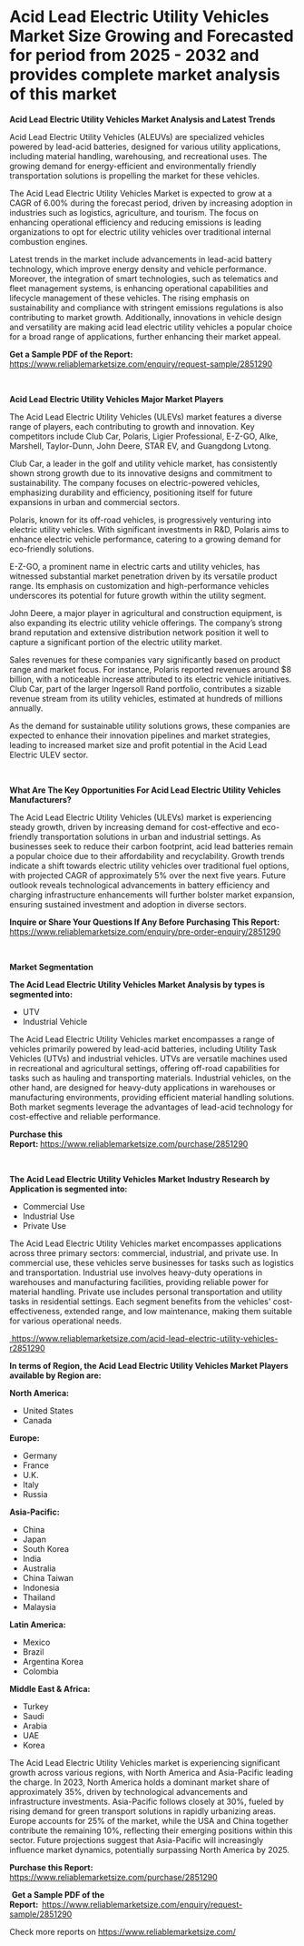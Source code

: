 <p><h1>Acid Lead Electric Utility Vehicles Market Size Growing and Forecasted for period from 2025 - 2032 and provides complete market analysis of this market</h1></p><p><strong>Acid Lead Electric Utility Vehicles Market Analysis and Latest Trends</strong></p>
<p><p>Acid Lead Electric Utility Vehicles (ALEUVs) are specialized vehicles powered by lead-acid batteries, designed for various utility applications, including material handling, warehousing, and recreational uses. The growing demand for energy-efficient and environmentally friendly transportation solutions is propelling the market for these vehicles. </p><p>The Acid Lead Electric Utility Vehicles Market is expected to grow at a CAGR of 6.00% during the forecast period, driven by increasing adoption in industries such as logistics, agriculture, and tourism. The focus on enhancing operational efficiency and reducing emissions is leading organizations to opt for electric utility vehicles over traditional internal combustion engines.</p><p>Latest trends in the market include advancements in lead-acid battery technology, which improve energy density and vehicle performance. Moreover, the integration of smart technologies, such as telematics and fleet management systems, is enhancing operational capabilities and lifecycle management of these vehicles. The rising emphasis on sustainability and compliance with stringent emissions regulations is also contributing to market growth. Additionally, innovations in vehicle design and versatility are making acid lead electric utility vehicles a popular choice for a broad range of applications, further enhancing their market appeal.</p></p>
<p><strong>Get a Sample PDF of the Report:&nbsp;</strong> <a href="https://www.reliablemarketsize.com/enquiry/request-sample/2851290?utm_campaign=2384&utm_medium=2&utm_source=Github&utm_content=ia&utm_term=11032025&utm_id=acid-lead-electric-utility-vehicles">https://www.reliablemarketsize.com/enquiry/request-sample/2851290</a></p>
<p>&nbsp;</p>
<p><strong>Acid Lead Electric Utility Vehicles Major Market Players</strong></p>
<p><p>The Acid Lead Electric Utility Vehicles (ULEVs) market features a diverse range of players, each contributing to growth and innovation. Key competitors include Club Car, Polaris, Ligier Professional, E-Z-GO, Alke, Marshell, Taylor-Dunn, John Deere, STAR EV, and Guangdong Lvtong.</p><p>Club Car, a leader in the golf and utility vehicle market, has consistently shown strong growth due to its innovative designs and commitment to sustainability. The company focuses on electric-powered vehicles, emphasizing durability and efficiency, positioning itself for future expansions in urban and commercial sectors.</p><p>Polaris, known for its off-road vehicles, is progressively venturing into electric utility vehicles. With significant investments in R&D, Polaris aims to enhance electric vehicle performance, catering to a growing demand for eco-friendly solutions.</p><p>E-Z-GO, a prominent name in electric carts and utility vehicles, has witnessed substantial market penetration driven by its versatile product range. Its emphasis on customization and high-performance vehicles underscores its potential for future growth within the utility segment.</p><p>John Deere, a major player in agricultural and construction equipment, is also expanding its electric utility vehicle offerings. The company’s strong brand reputation and extensive distribution network position it well to capture a significant portion of the electric utility market.</p><p>Sales revenues for these companies vary significantly based on product range and market focus. For instance, Polaris reported revenues around $8 billion, with a noticeable increase attributed to its electric vehicle initiatives. Club Car, part of the larger Ingersoll Rand portfolio, contributes a sizable revenue stream from its utility vehicles, estimated at hundreds of millions annually.</p><p>As the demand for sustainable utility solutions grows, these companies are expected to enhance their innovation pipelines and market strategies, leading to increased market size and profit potential in the Acid Lead Electric ULEV sector.</p></p>
<p>&nbsp;</p>
<p><strong>What Are The Key Opportunities For Acid Lead Electric Utility Vehicles Manufacturers?</strong></p>
<p><p>The Acid Lead Electric Utility Vehicles (ULEVs) market is experiencing steady growth, driven by increasing demand for cost-effective and eco-friendly transportation solutions in urban and industrial settings. As businesses seek to reduce their carbon footprint, acid lead batteries remain a popular choice due to their affordability and recyclability. Growth trends indicate a shift towards electric utility vehicles over traditional fuel options, with projected CAGR of approximately 5% over the next five years. Future outlook reveals technological advancements in battery efficiency and charging infrastructure enhancements will further bolster market expansion, ensuring sustained investment and adoption in diverse sectors.</p></p>
<p><strong>Inquire or Share Your Questions If Any Before Purchasing This Report:</strong> <a href="https://www.reliablemarketsize.com/enquiry/pre-order-enquiry/2851290?utm_campaign=2384&utm_medium=2&utm_source=Github&utm_content=ia&utm_term=11032025&utm_id=acid-lead-electric-utility-vehicles">https://www.reliablemarketsize.com/enquiry/pre-order-enquiry/2851290</a></p>
<p>&nbsp;</p>
<p><strong>Market Segmentation</strong></p>
<p><strong>The Acid Lead Electric Utility Vehicles Market Analysis by types is segmented into:</strong></p>
<p><ul><li>UTV</li><li>Industrial Vehicle</li></ul></p>
<p><p>The Acid Lead Electric Utility Vehicles market encompasses a range of vehicles primarily powered by lead-acid batteries, including Utility Task Vehicles (UTVs) and industrial vehicles. UTVs are versatile machines used in recreational and agricultural settings, offering off-road capabilities for tasks such as hauling and transporting materials. Industrial vehicles, on the other hand, are designed for heavy-duty applications in warehouses or manufacturing environments, providing efficient material handling solutions. Both market segments leverage the advantages of lead-acid technology for cost-effective and reliable performance.</p></p>
<p><strong>Purchase this Report:&nbsp;</strong><a href="https://www.reliablemarketsize.com/purchase/2851290?utm_campaign=2384&utm_medium=2&utm_source=Github&utm_content=ia&utm_term=11032025&utm_id=acid-lead-electric-utility-vehicles">https://www.reliablemarketsize.com/purchase/2851290</a></p>
<p>&nbsp;</p>
<p><strong>The Acid Lead Electric Utility Vehicles Market Industry Research by Application is segmented into:</strong></p>
<p><ul><li>Commercial Use</li><li>Industrial Use</li><li>Private Use</li></ul></p>
<p><p>The Acid Lead Electric Utility Vehicles market encompasses applications across three primary sectors: commercial, industrial, and private use. In commercial use, these vehicles serve businesses for tasks such as logistics and transportation. Industrial use involves heavy-duty operations in warehouses and manufacturing facilities, providing reliable power for material handling. Private use includes personal transportation and utility tasks in residential settings. Each segment benefits from the vehicles' cost-effectiveness, extended range, and low maintenance, making them suitable for various operational needs.</p></p>
<p><a href="https://www.reliablemarketsize.com/acid-lead-electric-utility-vehicles-r2851290?utm_campaign=2384&utm_medium=2&utm_source=Github&utm_content=ia&utm_term=11032025&utm_id=acid-lead-electric-utility-vehicles">&nbsp;https://www.reliablemarketsize.com/acid-lead-electric-utility-vehicles-r2851290</a></p>
<p><strong>In terms of Region, the Acid Lead Electric Utility Vehicles Market Players available by Region are:</strong></p>
<p>
    <p> <strong> North America: </strong>
        <ul>
            <li>United States</li>
            <li>Canada</li>
        </ul>
        </p> 
    <p> <strong> Europe: </strong>
        <ul>
            <li>Germany</li>
            <li>France</li>
            <li>U.K.</li>
            <li>Italy</li>
            <li>Russia</li>
        </ul>
        </p> 
    <p> <strong> Asia-Pacific: </strong>
        <ul>
            <li>China</li>
            <li>Japan</li>
            <li>South Korea</li>
            <li>India</li>
            <li>Australia</li>
            <li>China Taiwan</li>
            <li>Indonesia</li>
            <li>Thailand</li>
            <li>Malaysia</li>
        </ul>
        </p> 
    <p> <strong> Latin America: </strong>
        <ul>
            <li>Mexico</li>
            <li>Brazil</li>
            <li>Argentina Korea</li>
            <li>Colombia</li>
        </ul>
        </p> 
    <p> <strong> Middle East & Africa: </strong>
        <ul>
            <li>Turkey</li>
            <li>Saudi</li>
            <li>Arabia</li>
            <li>UAE</li>
            <li>Korea</li>
        </ul>
    </p>
    </p>
<p><p>The Acid Lead Electric Utility Vehicles market is experiencing significant growth across various regions, with North America and Asia-Pacific leading the charge. In 2023, North America holds a dominant market share of approximately 35%, driven by technological advancements and infrastructure investments. Asia-Pacific follows closely at 30%, fueled by rising demand for green transport solutions in rapidly urbanizing areas. Europe accounts for 25% of the market, while the USA and China together contribute the remaining 10%, reflecting their emerging positions within this sector. Future projections suggest that Asia-Pacific will increasingly influence market dynamics, potentially surpassing North America by 2025.</p></p>
<p><strong>Purchase this Report: </strong><a href="https://www.reliablemarketsize.com/purchase/2851290?utm_campaign=2384&utm_medium=2&utm_source=Github&utm_content=ia&utm_term=11032025&utm_id=acid-lead-electric-utility-vehicles">https://www.reliablemarketsize.com/purchase/2851290</a></p>
<p>&nbsp;<strong>Get a Sample PDF of the Report:&nbsp;&nbsp;</strong><a href="https://www.reliablemarketsize.com/enquiry/request-sample/2851290?utm_campaign=2384&utm_medium=2&utm_source=Github&utm_content=ia&utm_term=11032025&utm_id=acid-lead-electric-utility-vehicles">https://www.reliablemarketsize.com/enquiry/request-sample/2851290</a></p>
<p><strong></strong></p>
<p>Check more reports on <a href="https://www.reliablemarketsize.com/?utm_campaign=2384&utm_medium=2&utm_source=Github&utm_content=ia&utm_term=11032025&utm_id=acid-lead-electric-utility-vehicles">https://www.reliablemarketsize.com/</a></p>